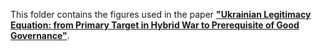 This folder contains the figures used in the paper [**"Ukrainian Legitimacy Equation: from Primary Target in Hybrid War to Prerequisite of Good Governance"**](https://www.igi-global.com/chapter/ukrainian-legitimacy-equation/250142).
